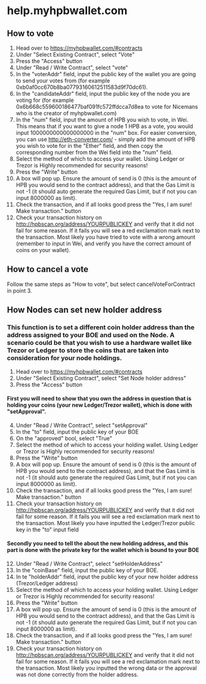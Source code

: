 # help.myhpbwallet.com

## How to vote
1. Head over to https://myhpbwallet.com/#contracts
2. Under "Select Existing Contract", select "Vote"
3. Press the "Access" button
4. Under "Read / Write Contract", select "vote"
5. In the "voterAddr" field, input the public key of the wallet you are going to send your votes from (for example 0xb0af0cc670b8ba07793160612511583d9f70dc61).
6. In the "candidateAddr" field, input the public key of the node you are voting for (for example 0x6b668c559600186477baf091fc572ffdcca7d8ea to vote for Nicemans who is the creator of myhpbwallet.com)
7. In the "num" field, input the amount of HPB you wish to vote, in Wei. This means that if you want to give a node 1 HPB as a vote, you would input 1000000000000000000 in the "num" box. For easier conversion, you can use http://eth-converter.com/ - simply add the amount of HPB you wish to vote for in the "Ether" field, and then copy the corresponding number from the Wei field into the "num" field.
8. Select the method of which to access your wallet. Using Ledger or Trezor is Highly recommended for security reasons!
9. Press the "Write" button
10. A box will pop up. Ensure the amount of send is 0 (this is the amount of HPB you would send to the contract address), and that the Gas Limit is not -1 (it should auto generate the required Gas Limit, but if not you can input 8000000 as limit).
11. Check the transaction, and if all looks good press the "Yes, I am sure! Make transaction." button
12. Check your transaction history on http://hpbscan.org/address/YOURPUBLICKEY and verify that it did not fail for some reason. If it fails you will see a red exclamation mark next to the transaction. Most likely you have tried to vote with a wrong amount (remember to input in Wei, and verify you have the correct amount of coins on your wallet).

## How to cancel a vote
Follow the same steps as "How to vote", but select cancelVoteForContract in point 3.


## How Nodes can set new holder address
### This function is to set a different coin holder address than the address assigned to your BOE and used on the Node. A  scenario could be that you wish to use a hardware wallet like Trezor or Ledger to store the coins that are taken into consideration for your node holdings.
1. Head over to https://myhpbwallet.com/#contracts
2. Under "Select Existing Contract", select "Set Node holder address"
3. Press the "Access" button

#### First you will need to show that you own the address in question that is holding your coins (your new Ledger/Trezor wallet), which is done with "setApproval".
4. Under "Read / Write Contract", select "setApproval"
5. In the "to" field, input the public key of your BOE
6. On the "approved" bool, select "True"
7. Select the method of which to access your holding wallet. Using Ledger or Trezor is Highly recommended for security reasons!
8. Press the "Write" button
9. A box will pop up. Ensure the amount of send is 0 (this is the amount of HPB you would send to the contract address), and that the Gas Limit is not -1 (it should auto generate the required Gas Limit, but if not you can input 8000000 as limit).
10. Check the transaction, and if all looks good press the "Yes, I am sure! Make transaction." button
11. Check your transaction history on http://hpbscan.org/address/YOURPUBLICKEY and verify that it did not fail for some reason. If it fails you will see a red exclamation mark next to the transaction. Most likely you have inputted the Ledger/Trezor public key in the "to" input field

#### Secondly you need to tell the about the new holding address, and this part is done with the private key for the wallet which is bound to your BOE
12. Under "Read / Write Contract", select "setHolderAddress"
13. In the "coinBase" field, input the public key of your BOE.
14. In te "holderAddr" field, input the public key of your new holder address (Trezor/Ledger address)
15. Select the method of which to access your holding wallet. Using Ledger or Trezor is Highly recommended for security reasons!
16. Press the "Write" button
17. A box will pop up. Ensure the amount of send is 0 (this is the amount of HPB you would send to the contract address), and that the Gas Limit is not -1 (it should auto generate the required Gas Limit, but if not you can input 8000000 as limit).
18. Check the transaction, and if all looks good press the "Yes, I am sure! Make transaction." button
19. Check your transaction history on http://hpbscan.org/address/YOURPUBLICKEY and verify that it did not fail for some reason. If it fails you will see a red exclamation mark next to the transaction. Most likely you inputted the wrong data or the approval was not done correctly from the holder address.
